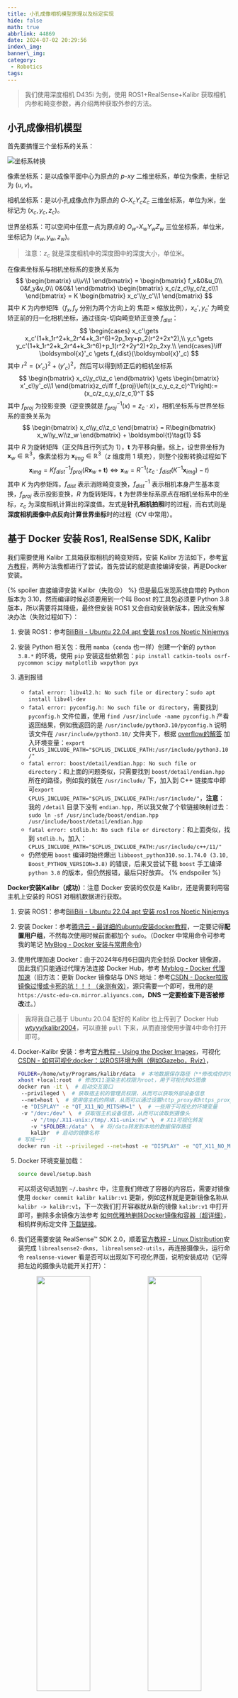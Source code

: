 ```yaml
---
title: 小孔成像相机模型原理以及标定实现
hide: false
math: true
abbrlink: 44869
date: 2024-07-02 20:29:56
index\_img:
banner\_img:
category:
 - Robotics
tags:
---
```


> 我们使用深度相机 D435i 为例，使用 ROS1+RealSense+Kalibr 获取相机内参和畸变参数，再介绍两种获取外参的方法。

## 小孔成像相机模型

首先要搞懂三个坐标系的关系：

![坐标系转换](/figures/robotics/camera/坐标系转换.png)

像素坐标系：是以成像平面中心为原点的 $p\text{-} xy$ 二维坐标系，单位为像素，坐标记为 $(u,v)$。

相机坐标系：是以小孔成像点作为原点的 $O\text{-}X_cY_cZ_c$ 三维坐标系，单位为米，坐标记为 $(x_c,y_c,z_c)$。

世界坐标系：可以空间中任意一点为原点的 $O_w\text{-}X_wY_wZ_w$ 三位坐标系，单位米，坐标记为 $(x_w,y_w,z_w)$。

> 注意：$z_c$ 就是深度相机中的深度图中的深度大小，单位米。

在像素坐标系与相机坐标系的变换关系为
$$
\begin{bmatrix}
u\\v\\1
\end{bmatrix} =
\begin{bmatrix}
f_x&0&u_0\\
0&f_y&v_0\\
0&0&1
\end{bmatrix}
\begin{bmatrix}
x_c/z_c\\y_c/z_c\\1
\end{bmatrix} = K
\begin{bmatrix}
x_c'\\y_c'\\1
\end{bmatrix}
$$
其中 $K$ 为内参矩阵（$f_x,f_y$ 分别为两个方向上的 $\text{焦距} \times \text{缩放比例}$），$x_c',y_c'$ 为畸变矫正前的归一化相机坐标，通过径向-切向畸变矫正变换 $f_{dist}$：
$$
\begin{cases}
x_c'\gets x_c'(1+k_1r^2+k_2r^4+k_3r^6)+2p_1xy+p_2(r^2+2x^2),\\
y_c'\gets y_c'(1+k_1r^2+k_2r^4+k_3r^6)+p_1(r^2+2y^2)+2p_2xy.\\
\end{cases}\iff \boldsymbol{x}'_c \gets f_{dist}(\boldsymbol{x}'_c)
$$
其中 $r^2=(x'_c)^2+(y'_c)^2$，然后可以得到矫正后的相机坐标系
$$
\begin{bmatrix}
x_c\\y_c\\z_c
\end{bmatrix} \gets
\begin{bmatrix}
x'_c\\y'_c\\1
\end{bmatrix}z_c\iff f_{proj}\left((x_c,y_c,z_c)^T\right):=(x_c/z_c,y_c/z_c,1)^T
$$
其中 $f_{proj}$ 为投影变换（逆变换就是 $f_{proj}^{-1}(x)=z_c\cdot x$），相机坐标系与世界坐标系的变换关系为
$$
\begin{bmatrix}
x_c\\y_c\\z_c
\end{bmatrix} = 
R\begin{bmatrix}
x_w\\y_w\\z_w
\end{bmatrix} + \boldsymbol{t}\tag{1}
$$
其中 $R$ 为旋转矩阵（正交阵且行列式为 $1$），$\boldsymbol{t}$ 为平移向量。综上，设世界坐标为 $\boldsymbol{x}_w\in\mathbb{R}^3$，像素坐标为 $\boldsymbol{x}_{img} \in\mathbb{R}^3$（$z$ 维度用 $1$ 填充），则整个投影转换过程如下
$$
\boldsymbol{x}_{img} = Kf_{dist}^{-1}f_{proj}(R\boldsymbol{x}_{w}+\boldsymbol{t})\iff \boldsymbol{x}_w=R^{-1}\left(z_{c}\cdot f_{dist}(K^{-1}\boldsymbol{x}_{img})-t\right)\tag{2}
$$
其中 $K$ 为内参矩阵，$f_{dist}$ 表示消除畸变变换，$f_{dist}^{-1}$ 表示相机本身产生基本变换，$f_{proj}$ 表示投影变换，$R$ 为旋转矩阵，$\boldsymbol{t}$ 为世界坐标系原点在相机坐标系中的坐标，$z_c$ 为深度相机计算出的深度值。左式是**针孔相机拍照**时的过程，而右式则是**深度相机图像中点反向计算世界坐标**时的过程（CV 中常用）。

## 基于 Docker 安装 Ros1, RealSense SDK, Kalibr
我们需要使用 Kalibr 工具箱获取相机的畸变矩阵，安装 Kalibr 方法如下，参考[官方教程](https://github.com/ethz-asl/kalibr/wiki/installation)，两种方法我都进行了尝试，首先尝试的就是直接编译安装，再是Docker安装。

{% spoiler 直接编译安装 Kalibr（失败😢） %}
但是最后发现系统自带的 Python 版本为 3.10，然而编译时候必须要用到一个叫 Boost 的工具包必须要 Python 3.8 版本，所以需要将其降级，最终但安装 ROS1 又会自动安装新版本，因此没有解决办法（失败过程如下）：

1. 安装 ROS1：参考[BiliBili - Ubuntu 22.04 apt 安装 ros1 ros Noetic Ninjemys](https://www.bilibili.com/read/cv30135783/)
2. 安装 Python 相关包：我用 `mamba`（`conda` 也一样）创建一个新的 `python 3.8.*` 的环境，使用 `pip` 安装这些依赖包：`pip install catkin-tools osrf-pycommon scipy matplotlib wxpython pyx `

3. 遇到报错
   - `fatal error: libv4l2.h: No such file or directory`：`sudo apt install libv4l-dev`
   - `fatal error: pyconfig.h: No such file or directory`，需要找到 `pyconfig.h` 文件位置，使用 `find /usr/include -name pyconfig.h` 产看返回结果，例如我返回的是 `/usr/include/python3.10/pyconfig.h` 说明该文件在 `/usr/include/python3.10/` 文件夹下，根据 [overflow的解答](https://stackoverflow.com/a/22674820) 加入环境变量：`export CPLUS_INCLUDE_PATH="$CPLUS_INCLUDE_PATH:/usr/include/python3.10/"`
   - `fatal error: boost/detail/endian.hpp: No such file or directory`：和上面的问题类似，只需要找到 `boost/detail/endian.hpp` 所在的路径，例如我的就在 `/usr/include/` 下，加入到 C++ 链接库中即可`export CPLUS_INCLUDE_PATH="$CPLUS_INCLUDE_PATH:/usr/include/"`，**注意**：我的 `/detail` 目录下没有 `endian.hpp`，所以我又做了个软链接映射过去：`sudo ln -sf /usr/include/boost/endian.hpp /usr/include/boost/detail/endian.hpp`
   - `fatal error: stdlib.h: No such file or directory`：和上面类似，找到 `stdlib.h`，加入：`CPLUS_INCLUDE_PATH="$CPLUS_INCLUDE_PATH:/usr/include/c++/11/"`
   - 仍然使用 `boost` 编译时始终爆出 `libboost_python310.so.1.74.0 (3.10, Boost_PYTHON_VERSION=3.8)` 的错误，后来又尝试下载 `boost` 手工编译 `python 3.8` 的版本，但仍然报错，最后只好放弃。
{% endspoiler %}

**Docker安装Kalibr（成功）**：注意 Docker 安装的仅仅是 Kalibr，还是需要利用宿主机上安装的 ROS1 对相机数据进行获取。

1. 安装 ROS1：参考[BiliBili - Ubuntu 22.04 apt 安装 ros1 ros Noetic Ninjemys](https://www.bilibili.com/read/cv30135783/)

2. 安装 Docker：参考[腾讯云 - 最详细的ubuntu安装docker教程](https://cloud.tencent.com/developer/article/2309562)，一定要记得**配置用户组**，不然每次使用时候前面都加个 `sudo`。（Docker 中常用命令可参考我的笔记 [MyBlog - Docker 安装与常用命令](/posts/51856/)）

3. 使用代理加速 Docker：由于2024年6月6日国内完全封杀 Docker 镜像源，因此我们只能通过代理方法连接 Docker Hub，参考 [Myblog -  Docker 代理加速](/posts/51856/#docker-代理加速)（旧方法：更新 Docker 镜像站与 DNS 地址：参考[CSDN - Docker拉取镜像过慢或卡死的坑！！！（亲测有效）](https://blog.csdn.net/m0_65933139/article/details/130181525)，源只需要一个即可，我用的是 `https://ustc-edu-cn.mirror.aliyuncs.com`，**DNS 一定要检查下是否被修改**过。）

> 我将我自己基于 Ubuntu 20.04 配好的 Kalibr 也上传到了 Docker Hub [wtyyy/kalibr2004](https://hub.docker.com/repository/docker/wtyyy/kalibr2004/general)，可以直接 `pull` 下来，从而直接使用步骤4中命令打开即可。

4. Docker-Kalibr 安装：参考[官方教程 - Using the Docker Images](https://github.com/ethz-asl/kalibr/wiki/installation#using-the-docker-images)，可视化[CSDN - 如何可视化docker：以ROS环境为例（例如Gazebo，Rviz）](https://blog.csdn.net/zkk9527/article/details/121159353)，

   ```bash
   FOLDER=/home/wty/Programs/kalibr/data  # 本地数据保存路径（**修改成你的哈**）
   xhost +local:root  # 修改X11渲染主机权限为root，用于可视化ROS图像
   docker run -it \  # 启动交互窗口
   	--privileged \  # 获取宿主机的管理员权限，从而可以获取外部设备信息
   	--net=host \  # 使用宿主机的网络，从而可以通过设置http_proxy和https_proxy直接使用代理
   	-e "DISPLAY" -e "QT_X11_NO_MITSHM=1" \  # 一些用于可视化的环境变量
   	-v "/dev:/dev" \  # 获取宿主机设备信息，从而可以读取到摄像头
       -v "/tmp/.X11-unix:/tmp/.X11-unix:rw" \  # X11可视化转发
       -v "$FOLDER:/data" \  # 将/data转发到本地的数据保存路径
       kalibr  # 启动的镜像名称
   # 写成一行
   docker run -it --privileged --net=host -e "DISPLAY" -e "QT_X11_NO_MITSHM=1" -v "/dev:/dev" -v "/tmp/.X11-unix:/tmp/.X11-unix:rw" -v "$FOLDER:/data" kalibr
   ```

5. Docker 环境变量加载：

   ```bash
   source devel/setup.bash
   ```

   可以将这句话加到 `~/.bashrc` 中，注意我们修改了容器的内容后，需要对镜像使用 `docker commit kalibr kalibr:v1` 更新，例如这样就是更新镜像名称从 `kalibr -> kalibr:v1`，下一次我们打开容器就从新的镜像 `kalibr:v1` 中打开即可，删除多余镜像方法参考 [如何优雅地删除Docker镜像和容器（超详细）](https://blog.csdn.net/u014282578/article/details/127866389)，相机样例标定文件 [下载链接](https://github.com/ethz-asl/kalibr/issues/514)。

6. 我们还需要安装 RealSense™ SDK 2.0，顺着[官方教程 - Linux Distribution](https://github.com/IntelRealSense/librealsense/blob/master/doc/distribution_linux.md#installing-the-packages)安装完成 `librealsense2-dkms, librealsense2-utils`，再连接摄像头，运行命令 `realsense-viewer` 看是否可以出现如下可视化界面，说明安装成功（记得把左边的摄像头功能开关打开）：

<div align='center'>
   <img src=/figures/robotics/camera/realsense_viewer1.png width=49%></image>
   <img src=/figures/robotics/camera/realsense_viewer2.png width=49%></image>
</div>

### 内参标定（获取）
> D435i 的内参矩阵 $K$ 可以通过 RealSence SDK 直接获取（更加准确），但也可以通过下文中的畸变参数标定过程中获取。

 在 ROS 中将摄像头加入话题（ROS 是一个控制系统，需要将每个设备手动打开，打开后成为一个 node，使用 `rosnode list` 查看，每个 node 还具有很多相关 topic，可以获取其参数信息，通过 `rostopic list` 查看全部 topic，使用 `rostopic echo ${topic-name}` 获取话题具体信息，而打开 D435 摄像头就需要使用 realsense 安装的相关依赖包）， **内参获取**方法如下：

相机分辨率需要先固定成和python获取到的一样，这里设置为 `1280x720`，修改 `rs_camera.launch` 中：

```bash
cd /opt/ros/noetic/share/realsense2_camera/launch/rs_camera.launch
# 找到26行中，infra_width, infra_height 分别将后面的数字修改为 1280x720
<arg name="infra_width"         default="1280"/>
<arg name="infra_height"        default="720"/>
# 找到33行中，color_width, color_height 分别将后面的数字修改为 1280x720
<arg name="color_width"         default="1280"/>
<arg name="color_height"        default="720"/>
```

执行 `roslaunch realsense2_camera rs_camera.launch` 将摄像头加入到 node，执行 `rostopic list` 查看（左图），并使用 `rostopic echo /camera/color/camera_info` （右图）：

![ROS+RealSense获取相机内参矩阵](/figures/robotics/camera/ROS+RealSense获取相机内参矩阵.png)

内参矩阵为 `K: [908.2644653320312, 0.0, 650.677978515625, 0.0, 907.4638671875, 370.1951904296875, 0.0, 0.0, 1.0]` 对应 $3\times 3$ 矩阵的展开，非零项分别为内参矩阵中的 $f_x,u_0,f_y,v_0$（和上文ROS2获取中的内参矩阵不同是因为换了个相机）

### 畸变系数标定
>  参考 Kalibr [官方教程](https://github.com/ethz-asl/kalibr/wiki/multiple-camera-calibration) 和 [CSDN - Intel Realsense D435i标定详细步骤](https://blog.csdn.net/weixin_42705114/article/details/109721864)

#### 显示当前摄像头

首先要学会通过 `rviz` 显示当前摄像头，首先我们还是打开相机节点 `roslaunch realsense2_camera rs_camera.launch`，打开一个新的终端（可以使用 `tmux` 或者用 `vscode` 打开 docker），执行 `rviz`，会弹出可视化界面，如下操作从 `Add -> By topic -> /camera/color/image_raw/image -> OK` 中，即可加入当前相机图像（要从边上拖出来才能放大）。

<div align='center'>
    <image src=/figures/robotics/camera/rviz使用1.png width=39%></image>
    <image src=/figures/robotics/camera/rviz使用2.png width=19%></image>
    <image src=/figures/robotics/camera/rviz使用3.png width=39%></image>
</div>


#### 获取标定板

标定首先需要先打印出来一个标定板，标定版配置可以参考官方的配置文件，我们在共享路径创建配置文件如下：

```bash
❯ cat /data/april_6x6.yaml
target_type: 'aprilgrid' #gridtype
tagCols: 6                  #number of apriltags
tagRows: 6                  #number of apriltags
tagSize: 0.088              #size of apriltag, edge to edge [m]
tagSpacing: 0.3             #ratio of space between tags to tagSize
```

对应生成标记板 `pdf` 文件命令为

```bash
kalibr_create_target_pdf --type apriltag --nx 6 --ny 6 --tsize 0.088 --tspace 0.3 /data/target.pdf
```

我们就能在本机的共享目录 `$FOLDER` 下看到标定i板 [`target.pdf`](assets/figures/target.pdf) 文件，从而进行打印。

#### 录制ROS视频包

标定是离线进行的，所以我们需要先录制一个视频包下来，但是我们不用在相机原有的频率下标记，所以创建一个固定 10Hz 频率（随便给个低点的就行）的新节点 `\color`：`rosrun topic_tools throttle messages /camera/color/image_raw 10.0 /color`，然后我们再从上面的 `rviz` 中打开 `/color` 节点的图像，可以看到有明显掉帧，我们拿起标定板保持在摄像头中，开始视频录制 `rosbag record -O /data/camd435i_10hz /color`，在录制过程中可以左右移动下标记板，然后 `ctrl C` 停止录制，文件保存在 `/data/camd435i_10hz.bag` 中。

#### 內参矩阵及畸变系数计算

如果 `kalibr_calibrate_cameras` 无法执行，添加路径：`export PATH=/catkin_ws/devel/lib/kalibr:$PATH` 。

执行下述代码（[可视化角点检测效果 Kalibr标记效果.webm](https://drive.google.com/file/d/19TT175ZED-C_JfZUa_B8XhbsDBknxlpf/view?usp=drive_link)）

````bash
kalibr_calibrate_cameras --target /data/april_6x6.yaml \  # 标记板配置文件
	--bag /data/camd435i_10hz.bag \  # 录制的视频包
	--models pinhole-radtan \  # 选择的相机模型为pinhole，畸变模型为radtan
	--topics /color \  # 选择录制视频的话题
	--show-extractio  # 可视化角点检测结果
# 写成一行
kalibr_calibrate_cameras --target /data/april_6x6.yaml --bag /data/camd435i_10hz.bag --models pinhole-radtan --topics /color --show-extractio
````

等执行完成后，在 `/data` 文件夹（共享文件夹）下会生成三个文件 `*.pdf, *.txt, *.yaml`

{% spoiler 我的 *.txt 文件 %}
```txt
Calibration results
====================
Camera-system parameters:
cam0 (/color):
    type: <class 'aslam_cv.libaslam_cv_python.DistortedPinholeCameraGeometry'>
    distortion: [ 0.1136323  -0.24918569 -0.00006587  0.00135696] +- [0.00317183 0.00929075 0.00046802 0.00045858]
    projection: [900.87667006 900.02687406 652.03098026 367.2331528 ] +- [0.92552758 0.81790359 1.04089438 1.11924883]
    reprojection error: [0.000000, 0.000000] +- [0.268245, 0.238228]



Target configuration
====================

  Type: aprilgrid
  Tags:
    Rows: 6
    Cols: 6
    Size: 0.088 [m]
    Spacing 0.026399999999999996 [m]
```
{% endspoiler %}

消除畸变变换如下：
$$
\begin{bmatrix}
x_c\\y_c\\z_c
\end{bmatrix} \gets
\begin{bmatrix}
x'_c\\y'_c\\1
\end{bmatrix}z_c\iff f_{proj}\left((x_c,y_c,z_c)^T\right)
$$

可以看出畸变系数为 `[ 0.1136323  -0.24918569 -0.00006587  0.00135696]`，其中前两个为径向畸变 $k_1,k_2$，后两个为切向畸变 $p_1,p_2$。对于内参矩阵，和 ROS+RealSense 直接读取出来的比较接近，但没有那个精确，我们还是使用直接读取出来的用于后续计算。

## 外参标定
使用**内参和畸变矩阵**可以得到从像素坐标系到相机坐标系的变换，再找到**旋转+平移**（仿射变换）矩阵就可以从相机坐标系到世界坐标系，我们关注 [小孔成像相机模型](./#小孔成像相机模型) 中的**相机与世界坐标系 $(1)$ 式**，**图像与世界坐标系 $(2)$ 式**：
$$
\begin{bmatrix}
x_c\\y_c\\z_c
\end{bmatrix} = 
R\begin{bmatrix}
x_w\\y_w\\z_w
\end{bmatrix} + \boldsymbol{t}\tag{1}
$$
$$
\boldsymbol{x}_{img} = Kf_{dist}^{-1}f_{proj}(R\boldsymbol{x}_{w}+\boldsymbol{t})\iff \boldsymbol{x}_w=R^{-1}\left(z_{c}\cdot f_{dist}(K^{-1}\boldsymbol{x}_{img})-t\right)\tag{2}
$$

两式分别对应计算 $R,T$ 有两种方法：

- 通过 $(1)$ 式直接计算：我们可以通过获取**世界坐标系**中的 $(0,0,0),(1,0,0),(0,1,0)$ 三个点在图像中的位置（图像识别），通过内参矩阵 $K$ 以及深度信息 $z_c$ 得到对应的**相机坐标** $(x_c,y_c,z_c)$，将三个点对分别带入 $(1)$ 式中，从而计算出 $R:=(\boldsymbol{r}_1,\boldsymbol{r}_2,\boldsymbol{r}_3)$ 中的 $\boldsymbol{r}_1,\boldsymbol{r}_2$ 和 $\boldsymbol{t}$，通过外积求得 $\boldsymbol{r}_3=\boldsymbol{r}_1\times \boldsymbol{r}_2$。但是这种方法由于 $z_c$ 的估计可能存在误差，不能保证 $\boldsymbol{r}_1\perp\boldsymbol{r}_2$ 即 $R$ 是旋转矩阵。（代码 [`get_extri.py`](https://github.com/wty-yy/tri-fingers/blob/master/code/camera/get_extri.py) 中的 `calPoseFrom3Points`）

- 通过 $(2)$ 式直接计算：另一种不依赖深度信息的方法是使用最小二乘法，通过 `cv2` 中求解 [`solvePnP`](https://docs.opencv.org/4.x/d9/d0c/group__calib3d.html#ga549c2075fac14829ff4a58bc931c033d) 的方法来获取（官方外参标定文档 [Perspective-n-Point (PnP) pose computation](https://docs.opencv.org/4.x/d5/d1f/calib3d_solvePnP.html)），假设我们给出 $n$ 个世界坐标系与相机坐标系的点对 $(\boldsymbol{x}_c)_i,(\boldsymbol{x}_w)_i$，通过求解最优化问题，得到 $R,T$。

$$
\min_{R,T}\sum_{i=1}^n||(x_c)_i-(R(x_w)_i+T)||_2^2,\\
s.t.\quad R^TR = I, \text{det}(R) = 1
$$

### 模拟小孔相机模型
即使没有摄像机，我们也可以通过 Python 中的 Numpy 和 cv2，将自己创建的三维空间中点通过小孔相机模型投影到二维平面上，并进行可视化，从而模拟成像过程，用上述两种方法反算出相机的外参，效果如下所示
![模拟小孔相机模型](/figures/robotics/camera/camera_projection_demo.gif)
#### 定义空间物体
```python
class SpaceObject:
  x_world: np.ndarray
  lines: np.ndarray

class Cube(SpaceObject):
  def __init__(self, width=1, center=np.array([0,0,0])):
    self.width = width
    self.center = center
    self.x_world = (np.array([
      [0, 0, 0], [1, 0, 0], [0, 1, 0], [0, 0, 1],
      [1, 1, 0], [1, 0, 1], [0, 1, 1], [1, 1, 1],
    ], np.float32) - np.array([0.5]*3, np.float32)) * width + np.ones(3, np.float32) * center
    self.lines = np.array([
      [0, 1], [0, 2], [1, 4], [2, 4],
      [0, 3], [1, 5], [2, 6], [4, 7],
      [5, 7], [6, 7], [3, 6], [3, 5],
    ], np.int32)

class Triangle(SpaceObject):
  def __init__(self, pos=None):
    if pos is None:
      pos = [(1,0,0), (0,1,0), (0,0,0)]
    self.x_world = np.array(pos, np.float32)  # (3, 3)
    self.lines = np.array([[0, 1], [1, 2], [2, 0]], np.int32)
```

#### 定义相机
```python
def rotation_3d(rot: Sequence):
  rx, ry, rz = rot
  sin, cos = np.sin, np.cos
  Rx = np.array([[1,0,0],[0,cos(rx),-sin(rx)],[0,sin(rx),cos(rx)]], np.float32)
  Ry = np.array([[cos(ry),0,sin(ry)],[0,1,0],[-sin(ry),0,cos(ry)]], np.float32)
  Rz = np.array([[cos(rz),-sin(rz),0],[sin(rz),cos(rz),0],[0,0,1]], np.float32)
  return Rx @ Ry @ Rz

class Camera:
  def __init__(self, fx=800, fy=800, u0=256, v0=256, rot=[np.pi/4,np.pi/6,np.pi/4], tran=[0,0,5], name='camera'):
    self.name = name
    self.fx, self.fy, self.u0, self.v0 = fx, fy, u0, v0
    self.img_size = (self.u0 * 2, self.v0 * 2)
    self.K = np.array([
      [fx, 0, u0],
      [0, fy, v0],
      [0, 0, 1]
    ], np.float32)
    self.rot = np.array(rot, np.float32)
    self.R = rotation_3d(rot)
    self.T = np.array(tran, dtype=np.float32)
    self.x_camera, self.x_img = [], []

  def cap(self, obj: SpaceObject, draw_vertex=True, show=True, delay=10, img=None):
    x_world = obj.x_world  # (N, 3)
    x_camera = x_world @ self.R.T + self.T.T
    self.x_camera.append(x_camera)
    x_img = x_camera @ self.K.T / x_camera[:, -1:]
    x_img = x_img[:, :2].astype(np.int32)
    self.x_img.append(x_img)
    if img is None:
      img = np.zeros((*self.img_size, 3), np.uint8)
    for (i, j) in obj.lines:
      cv2.line(img, x_img[i], x_img[j], color=(255,192,203), thickness=2)
    if draw_vertex:
      for pos in x_img:
        cv2.circle(img, pos, radius=1, color=(255,0,0), thickness=4)
    if show: self.show(img, delay)
    return img

  def cap_multi(self, objs: Sequence[SpaceObject], delay=10):
    img = None
    self.x_img = []
    for obj in objs:
      img = self.cap(obj, draw_vertex=False, show=False, img=img)
    self.x_img = np.concatenate(self.x_img, 0)
    self.show(img, delay)
    return img

  def show(self, img, delay):
    cv2.imshow(self.name, img)
    cv2.waitKey(delay)
```
#### 外参标定
```python
def get_extrinsics_img_and_world(x_img: np.ndarray, x_world: np.ndarray, K: np.ndarray, dist=None):
  """
  Give one-to-one N points in two coordinate systems, return world coor-sys to camera coor-sys.
  Args:
    x_img [shape=(N,3)]: Points in image coordinate system
    x_world [shape=(N,3)]: Points in world coordinate system
    K [shape=(3,3)]: Camera internal matrix
    dist [shape=(4,) or None]: If not None, give distortion coefficients k1, k2, p1, p2 (option: [k3, k4] after)
  """
  assert len(x_img) == len(x_world)
  _, R, T = cv2.solvePnP(
    x_world.astype(np.float32), x_img.astype(np.float32), K.astype(np.float32), distCoeffs=dist,
    flags=cv2.SOLVEPNP_P3P
  )
  R, _ = cv2.Rodrigues(R)
  return R, T

def get_extrinsics_camera_and_world(o: np.ndarray, x: np.ndarray, y: np.ndarray):
  """
  Args:
    o [shape=(3,)]: World (0, 0, 0) in camera coordinate system
    x [shape=(3,)]: World (x, 0, 0) in camera coordinate system, x can be any real number
    y [shape=(3,)]: World (0, y, 0) in camera coordinate system, y can be any real number
  Returns:
    R: Rotation matrix
    T: Translation vector
  """
  T = o
  r1, r2 = (x - T) / np.linalg.norm(x - T), (y - T) / np.linalg.norm(y - T)
  r3 = np.cross(r1, r2)
  r3 /= np.linalg.norm(r3)
  return np.array([r1,r2,r3], np.float32).T, T.T
```
#### 完整代码
```python
import numpy as np
import cv2
from typing import Sequence

class SpaceObject:
  x_world: np.ndarray
  lines: np.ndarray

class Cube(SpaceObject):
  def __init__(self, width=1, center=np.array([0,0,0])):
    self.width = width
    self.center = center
    self.x_world = (np.array([
      [0, 0, 0], [1, 0, 0], [0, 1, 0], [0, 0, 1],
      [1, 1, 0], [1, 0, 1], [0, 1, 1], [1, 1, 1],
    ], np.float32) - np.array([0.5]*3, np.float32)) * width + np.ones(3, np.float32) * center
    self.lines = np.array([
      [0, 1], [0, 2], [1, 4], [2, 4],
      [0, 3], [1, 5], [2, 6], [4, 7],
      [5, 7], [6, 7], [3, 6], [3, 5],
    ], np.int32)

class Triangle(SpaceObject):
  def __init__(self, pos=None):
    if pos is None:
      pos = [(1,0,0), (0,1,0), (0,0,0)]
    self.x_world = np.array(pos, np.float32)  # (3, 3)
    self.lines = np.array([[0, 1], [1, 2], [2, 0]], np.int32)

def rotation_3d(rot: Sequence):
  rx, ry, rz = rot
  sin, cos = np.sin, np.cos
  Rx = np.array([[1,0,0],[0,cos(rx),-sin(rx)],[0,sin(rx),cos(rx)]], np.float32)
  Ry = np.array([[cos(ry),0,sin(ry)],[0,1,0],[-sin(ry),0,cos(ry)]], np.float32)
  Rz = np.array([[cos(rz),-sin(rz),0],[sin(rz),cos(rz),0],[0,0,1]], np.float32)
  return Rx @ Ry @ Rz

class Camera:
  def __init__(self, fx=800, fy=800, u0=256, v0=256, rot=[np.pi/4,np.pi/6,np.pi/4], tran=[0,0,5], name='camera'):
    self.name = name
    self.fx, self.fy, self.u0, self.v0 = fx, fy, u0, v0
    self.img_size = (self.u0 * 2, self.v0 * 2)
    self.K = np.array([
      [fx, 0, u0],
      [0, fy, v0],
      [0, 0, 1]
    ], np.float32)
    self.rot = np.array(rot, np.float32)
    self.R = rotation_3d(rot)
    self.T = np.array(tran, dtype=np.float32)
    self.x_camera, self.x_img = [], []

  def cap(self, obj: SpaceObject, draw_vertex=True, show=True, delay=10, img=None):
    x_world = obj.x_world  # (N, 3)
    x_camera = x_world @ self.R.T + self.T.T
    self.x_camera.append(x_camera)
    x_img = x_camera @ self.K.T / x_camera[:, -1:]
    x_img = x_img[:, :2].astype(np.int32)
    self.x_img.append(x_img)
    if img is None:
      img = np.zeros((*self.img_size, 3), np.uint8)
    for (i, j) in obj.lines:
      cv2.line(img, x_img[i], x_img[j], color=(255,192,203), thickness=2)
    if draw_vertex:
      for pos in x_img:
        cv2.circle(img, pos, radius=1, color=(255,0,0), thickness=4)
    if show: self.show(img, delay)
    return img

  def cap_multi(self, objs: Sequence[SpaceObject], delay=10):
    img = None
    self.x_img = []
    for obj in objs:
      img = self.cap(obj, draw_vertex=False, show=False, img=img)
    self.x_img = np.concatenate(self.x_img, 0)
    self.show(img, delay)
    return img

  def show(self, img, delay):
    cv2.imshow(self.name, img)
    cv2.waitKey(delay)

def get_extrinsics_img_and_world(x_img: np.ndarray, x_world: np.ndarray, K: np.ndarray, dist=None):
  """
  Give one-to-one N points in two coordinate systems, return world coor-sys to camera coor-sys.
  Args:
    x_img [shape=(N,3)]: Points in image coordinate system
    x_world [shape=(N,3)]: Points in world coordinate system
    K [shape=(3,3)]: Camera internal matrix
    dist [shape=(4,) or None]: If not None, give distortion coefficients k1, k2, p1, p2 (option: [k3, k4] after)
  """
  assert len(x_img) == len(x_world)
  _, R, T = cv2.solvePnP(
    x_world.astype(np.float32), x_img.astype(np.float32), K.astype(np.float32), distCoeffs=dist,
    flags=cv2.SOLVEPNP_P3P
  )
  R, _ = cv2.Rodrigues(R)
  return R, T

def get_extrinsics_camera_and_world(o: np.ndarray, x: np.ndarray, y: np.ndarray):
  """
  Args:
    o [shape=(3,)]: World (0, 0, 0) in camera coordinate system
    x [shape=(3,)]: World (x, 0, 0) in camera coordinate system, x can be any real number
    y [shape=(3,)]: World (0, y, 0) in camera coordinate system, y can be any real number
  Returns:
    R: Rotation matrix
    T: Translation vector
  """
  T = o
  r1, r2 = (x - T) / np.linalg.norm(x - T), (y - T) / np.linalg.norm(y - T)
  r3 = np.cross(r1, r2)
  r3 /= np.linalg.norm(r3)
  return np.array([r1,r2,r3], np.float32).T, T.T

def random_rotation(camera: Camera, objs, n_sample=100, rand_range=2*np.pi, rand_time=np.inf):
  camera.cap_multi(objs)

  rot = base_rot = camera.rot
  i = 0
  while i < rand_time:
    i += 1
    # target = [rand[0], np.pi, np.pi]
    delta = (np.random.rand(3) - 0.5) * rand_range / 2
    target = base_rot + delta
    rs = np.linspace(rot, target, n_sample)
    for r in rs:
      camera.R = rotation_3d(r)
      camera.cap_multi(objs)
    rot = target
    # print(r.shape)

def demo1_play_with_graphics():
  camera = Camera(name='cube')
  objs = [Cube(),
    Triangle([(0,0,0),(1,0,0),(0,0,1)]), Triangle([(0,0,0),(-1,0,0),(0,0,1)]),
    Triangle([(0,0,0),(1,0,0),(0,0,-1)]), Triangle([(0,0,0),(-1,0,0),(0,0,-1)]),
    Triangle([(0,0,0),(0,1,0),(0,0,1)]), Triangle([(0,0,0),(0,1,0),(0,0,-1)]),
    Triangle([(0,0,0),(0,-1,0),(0,0,1)]), Triangle([(0,0,0),(0,-1,0),(0,0,-1)]),
  ]
  random_rotation(camera, objs)

def demo2_play_with_text():
  from stl import mesh
  camera = Camera(v0=512, rot=[0,np.pi,np.pi], tran=[10,-10,30], name='text')
  ms = mesh.Mesh.from_file('test1.stl')
  objs = [Triangle(tri) for tri in ms.vectors]
  random_rotation(camera, objs, n_sample=10, rand_range=np.pi/2)

def demo3_get_extrinsics_img_and_world():
  camera = Camera(name='cube')
  obj = Cube()
  camera.cap(obj, show=False)
  R, T = get_extrinsics_img_and_world(camera.x_img[0][:4], obj.x_world[:4], camera.K)
  print("(DEMO3) Calculate extrinsics by image and world points relation:")
  print("real:", camera.R, camera.T)
  print("calc:", R, T); print()

def demo4_get_extrinsics_camera_and_world():
  camera = Camera(name='cube')
  x_world = np.array([[0,0,0], [3,0,0], [0,-10,0]], np.float32)
  x_camera = x_world @ camera.R.T + camera.T.T
  R, T = get_extrinsics_camera_and_world(x_camera[0], x_camera[1], x_camera[2])
  print("(DEMO4) Calculate extrinsics by world points in camera coordinate system:")
  print("real:", camera.R, camera.T)
  print("calc:", R, T); print()

if __name__ == '__main__':
  demo3_get_extrinsics_img_and_world()
  demo4_get_extrinsics_camera_and_world()
  import multiprocessing
  multiprocessing.Process(target=demo1_play_with_graphics).start()
  # demo2_play_with_text()  # add test1.stl in current folder, generate by https://www.enjoying3d.com/tool/text.php
```

`demo3, demo4` 的外参计算结果如下，看得出来通过相机坐标直接计算，在深度信息准确时，结果也是非常精准的
```bash
(DEMO3) Calculate extrinsics by image and world points relation:
real: [[ 0.6123724  -0.6123724   0.5       ]
 [ 0.74999994  0.24999999 -0.6123724 ]
 [ 0.24999999  0.74999994  0.6123724 ]] [0. 0. 5.]
calc: [[ 0.61252489 -0.61320246  0.49879455]
 [ 0.74928849  0.24945152 -0.61346613]
 [ 0.25175388  0.74950429  0.61226082]] [[-2.44022356e-03]
 [-1.22664996e-03]
 [ 4.99840478e+00]]

(DEMO4) Calculate extrinsics by world points in camera coordinate system:
real: [[ 0.6123724  -0.6123724   0.5       ]
 [ 0.74999994  0.24999999 -0.6123724 ]
 [ 0.24999999  0.74999994  0.6123724 ]] [0. 0. 5.]
calc: [[ 0.61237246  0.61237246 -0.5       ]
 [ 0.75       -0.25        0.6123725 ]
 [ 0.25000003 -0.75       -0.61237246]] [0. 0. 5.]
```

想要可视化文字建模，需要从 [立体文字-Enjoying3D打印云平台](https://www.enjoying3d.com/tool/text.php) 上下载空间建模文件 `*.stl`，重命名为 `test1.stl` 放到同级目录下即可。
